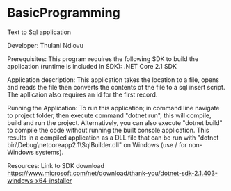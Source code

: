 # BasicProgramming
Text to Sql application 

Developer: Thulani Ndlovu

Prerequisites: 
This program requires the following SDK to build the application (runtime is included in SDK):
.NET Core 2.1 SDK

Application description:
This application takes the location to a file, opens and reads the file then converts the contents of the file to a sql insert script. The apllicaion also requires an id for the first record. 

Running the Application:
To run this application; in command line navigate to project folder, then execute command "dotnet run", this will compile, build and run the project. Alternatively, you can also execute "dotnet build" to compile the code without running the built console application. This results in a compiled application as a DLL file that can be run with "dotnet bin\Debug\netcoreapp2.1\SqlBuilder.dll" on Windows (use / for non-Windows systems).  

Resources:
Link to SDK download
https://www.microsoft.com/net/download/thank-you/dotnet-sdk-2.1.403-windows-x64-installer
